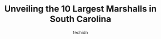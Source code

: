 ---
layout: ampstory
image: https://i0.wp.com/www.depkes.org/wp-content/uploads/2023/06/marshalls-0-in-south-carolina-1685968336.jpeg?resize=640,853
author: techidn
featured: false
description: Discover the impressive array of Marshalls options in South Carolina, where you can find 10 of the largest Marshalls establishments in the area. From renowned classics to hidden gems, South 
title: Unveiling the 10 Largest Marshalls in South Carolina
cover:
   title: Unveiling the 10 Largest Marshalls in South Carolina
   subtitle: Rickpate
   background: https://www.depkes.org/wp-content/uploads/2023/06/marshalls-0-in-south-carolina-1685968336.jpeg

pages: 
 - layout: thirds
   top: <h1>#1 Marshalls & HomeGoods</h1>
   bottom: "<p>While I do like the treasure hunt aspect of Marshalls/Homegoods. Im not sure it outweighs the pain of standing in a line that extends to the rear of the store</p>"
   background: https://www.depkes.org/wp-content/uploads/2023/06/marshalls-1-in-south-carolina-1685968337.jpeg
   backgroundblur: true
 - layout: thirds
   top: <h1>#2 Marshalls</h1>
   bottom: "<p>118 S Sharon Amity Rd, Charlotte, NC 28211, United States</p>"
   background: https://www.depkes.org/wp-content/uploads/2023/06/marshalls-2-in-south-carolina-1685968337.jpeg
   cta:
      link: https://www.depkes.org/blog/unveiling-the-10-largest-marshalls-in-south-carolina/
      text: Unveiling the 10 Largest Marshalls in South Carolina
 - layout: thirds
   top: <h1>#3 Marshalls</h1>
   bottom: "<p>150 Sayebrook Pkwy, Myrtle Beach, SC 29588, United States</p>"
   background: https://www.depkes.org/wp-content/uploads/2023/06/marshalls-3-in-south-carolina-1685968338.jpeg
   cta:
      link: https://www.depkes.org/blog/unveiling-the-10-largest-marshalls-in-south-carolina/
      text: Unveiling the 10 Largest Marshalls in South Carolina
 - layout: thirds
   top: <h1>#4 Marshalls</h1>
   bottom: "<p>119 Rolling Hills Cir, Easley, SC 29640, United States</p>"
   background: https://images.unsplash.com/photo-1536745287225-21d689278fd1?ixlib=rb-4.0.3&ixid=MnwxMjA3fDB8MHxwaG90by1wYWdlfHx8fGVufDB8fHx8&auto=format&fit=crop&w=640&h=853&q=80
   cta:
      link: https://www.depkes.org/blog/unveiling-the-10-largest-marshalls-in-south-carolina/
      text: Unveiling the 10 Largest Marshalls in South Carolina
 - layout: thirds
   top: <h1>#5 Marshalls</h1>
   bottom: "<p>9500 Dorchester Rd, North Charleston, SC 29485, United States</p>"
   background: https://images.unsplash.com/photo-1615749413727-825b59a857b5?ixlib=rb-4.0.3&ixid=MnwxMjA3fDB8MHxwaG90by1wYWdlfHx8fGVufDB8fHx8&auto=format&fit=crop&w=640&h=853&q=80
   cta:
      link: https://www.depkes.org/blog/unveiling-the-10-largest-marshalls-in-south-carolina/
      text: Unveiling the 10 Largest Marshalls in South Carolina
 - layout: thirds
   top: <h1>#6 Marshalls</h1>
   bottom: "<p>10816 Kings Rd, Myrtle Beach, SC 29572, United States</p>"
   background: https://images.unsplash.com/photo-1534312527009-56c7016453e6?ixlib=rb-4.0.3&ixid=MnwxMjA3fDB8MHxwaG90by1wYWdlfHx8fGVufDB8fHx8&auto=format&fit=crop&w=640&h=853&q=80
   cta:
      link: https://www.depkes.org/blog/unveiling-the-10-largest-marshalls-in-south-carolina/
      text: Unveiling the 10 Largest Marshalls in South Carolina
 - layout: thirds
   top: <h1>#7 Marshalls</h1>
   bottom: "<p>14133 Rivergate Pkwy, Charlotte, NC 28273, United States</p>"
   background: https://images.unsplash.com/photo-1614648718611-0635f29016cb?ixlib=rb-4.0.3&ixid=MnwxMjA3fDB8MHxwaG90by1wYWdlfHx8fGVufDB8fHx8&auto=format&fit=crop&w=640&h=853&q=80
   cta:
      link: https://www.depkes.org/blog/unveiling-the-10-largest-marshalls-in-south-carolina/
      text: Unveiling the 10 Largest Marshalls in South Carolina
 - layout: thirds
   middle: Continue reading...
   background: https://images.unsplash.com/photo-1546497974-b213c9efb599?ixlib=rb-4.0.3&ixid=MnwxMjA3fDB8MHxwaG90by1wYWdlfHx8fGVufDB8fHx8&auto=format&fit=crop&w=640&h=853&q=80
   cta:
      link: https://www.depkes.org/blog/unveiling-the-10-largest-marshalls-in-south-carolina/
      text: Unveiling the 10 Largest Marshalls in South Carolina
      
---